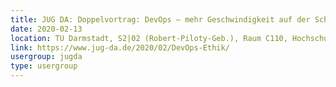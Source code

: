 ```yaml
---
title: JUG DA: Doppelvortrag: DevOps – mehr Geschwindigkeit auf der Schiene und Ethik, Moral – und Chatbots (Carsten Hoffmann, Corinna Schreier)
date: 2020-02-13
location: TU Darmstadt, S2|02 (Robert-Piloty-Geb.), Raum C110, Hochschulstr. 10, 64289 Darmstadt
link: https://www.jug-da.de/2020/02/DevOps-Ethik/
usergroup: jugda
type: usergroup
---
```


